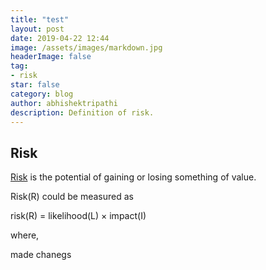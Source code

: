 ```yaml
---
title: "test"
layout: post
date: 2019-04-22 12:44
image: /assets/images/markdown.jpg
headerImage: false
tag:
- risk
star: false
category: blog
author: abhishektripathi
description: Definition of risk. 
---
```


## Risk

 
[Risk](https://en.wikipedia.org/wiki/Risk) is the potential of gaining or losing something of value.


Risk(R) could be measured as   

risk(R) = likelihood(L) × impact(I)   

where, 

made chanegs
